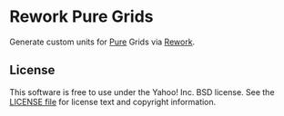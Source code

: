 Rework Pure Grids
=================

Generate custom units for [Pure][] Grids via [Rework][].


[Pure]: http://purecss.io/
[Rework]: https://github.com/visionmedia/rework


License
-------

This software is free to use under the Yahoo! Inc. BSD license.
See the [LICENSE file][] for license text and copyright information.


[LICENSE file]: https://github.com/ericf/rework-pure-grids/blob/master/LICENSE
